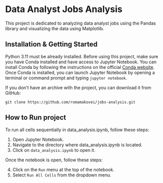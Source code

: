 # Data Analyst Jobs Analysis

This project is dedicated to analyzing data analyst jobs using the Pandas library and visualizing the data using Matplotlib.

## Installation & Getting Started

Python 3.11 must be already installed.
Before using this project, make sure you have Conda installed and have access to Jupyter Notebook. You can install Conda by following the instructions on the official [Conda website](https://docs.conda.io/projects/conda/en/latest/user-guide/install/index.html). Once Conda is installed, you can launch Jupyter Notebook by opening a terminal or command prompt and typing `jupyter notebook`.

If you don't have an archive with the project, you can download it from GitHub:
   ```shell
   git clone https://github.com/romamakovei/jobs-analysis.git
   ```

## How to Run project
To run all cells sequentially in data_analysis.ipynb, follow these steps:

1. Open Jupyter Notebook.
2. Navigate to the directory where data_analysis.ipynb is located.
3. Click on `data_analysis.ipynb` to open it.

Once the notebook is open, follow these steps:

4. Click on the `Run` menu at the top of the notebook.
5. Select `Run All Cells` from the dropdown menu.
